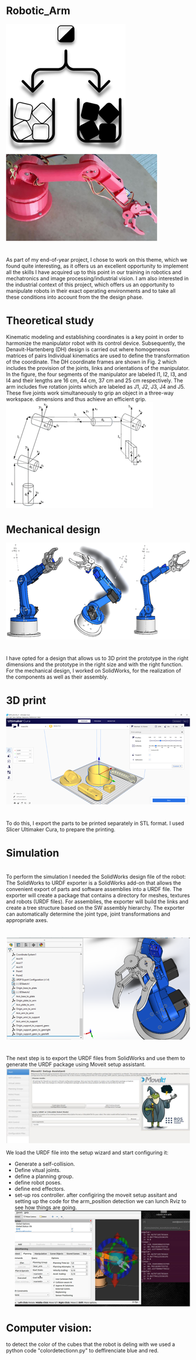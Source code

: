 # Robotic_Arm
![tri](tri.png) 
![robot](robot.PNG)
# 
As part of my end-of-year project, I chose to work on this theme,
which we found quite interesting, as it offers us an excellent opportunity to
implement all the skills I have acquired up to this point in our training in robotics and mechatronics and image processing/industrial vision.
I am also interested in the industrial context of this project, which offers us an opportunity to manipulate robots in their exact operating environments and to take all these conditions into account from the the design phase.
# Theoretical study
Kinematic modeling and establishing coordinates is a key point in order to harmonize the manipulator robot with its control device.
Subsequently, the Denavit-Hartenberg (DH) design is carried out where homogeneous matrices of pairs
Individual kinematics are used to define the transformation of the coordinate.
The DH coordinate frames are shown in Fig. 2 which includes the provision of the
joints, links and orientations of the manipulator.
In the figure, the four segments of the manipulator are labeled I1, I2, I3, and I4 and their lengths are 16
cm, 44 cm, 37 cm and 25 cm respectively.
The arm includes five rotation joints which are labeled as J1, J2, J3, J4 and J5.
These five joints work simultaneously to grip an object in a three-way workspace.
dimensions and thus achieve an efficient grip.
![axes](axes.PNG)
# Mechanical design
![rob](rob.png)
# 
I have opted for a design that allows us to 3D print the prototype in the right dimensions and
the prototype in the right size and with the right function.
For the mechanical design, I worked on SolidWorks, for the realization of the components as well as their assembly. 
# 3D print
![print](print.png)
#  
To do this, I export the parts to be printed separately in STL format. I used Slicer Ultimaker Cura, to prepare the printing. 
# Simulation
#  
To perform the simulation I needed the SolidWorks design file of the robot:
The SolidWorks to URDF exporter is a SolidWorks add-on that allows the convenient export of
parts and software assemblies into a URDF file. The exporter will create a package that contains a directory for meshes, textures and robots (URDF files). 
For assemblies, the exporter will build the links and create a tree structure based on the SW assembly hierarchy. The exporter can automatically determine the joint type,
joint transformations and appropriate axes.
#  
![urdf](urdf.PNG)
#  
The next step is to export the URDF files from SolidWorks and use them to generate the
URDF package using Moveit setup assistant.
![moveit](moveit.PNG)

We load the URDF file into the setup wizard and start configuring it:
  * Generate a self-collision. 
  * Define vitual joints.
  * define a planning group.
  * define robot poses.
  * define end effectors.
  * set-up ros controller.
 after configiring the moveit setup assitant and setting up the code for the arm_position detection we can lunch Rviz to see how things are going.
![simulation](simulation.png)
# Computer vision:
to detect the color of the cubes that the robot is deling with we used a python code "colordetectionn.py" to deffirenciate blue and red.

